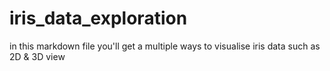 # iris_data_exploration
in this markdown file you'll get a multiple ways to visualise iris data such as 2D & 3D view 
